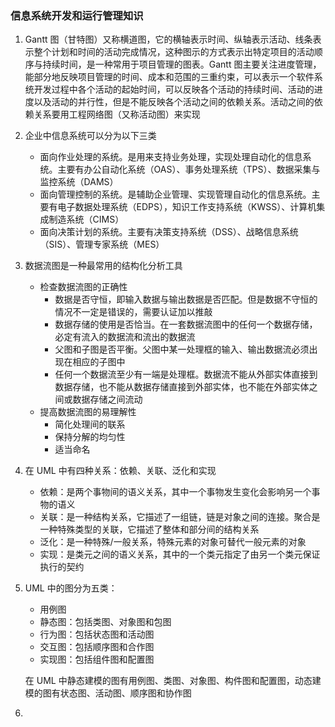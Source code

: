 ### 信息系统开发和运行管理知识

1. Gantt 图（甘特图）又称横道图，它的横轴表示时间、纵轴表示活动、线条表示整个计划和时间的活动完成情况，这种图示的方式表示出特定项目的活动顺序与持续时间，是一种常用于项目管理的图表。Gantt 图主要关注进度管理，能部分地反映项目管理的时间、成本和范围的三重约束，可以表示一个软件系统开发过程中各个活动的起始时间，可以反映各个活动的持续时间、活动的进度以及活动的并行性，但是不能反映各个活动之间的依赖关系。活动之间的依赖关系要用工程网络图（又称活动图）来实现

2. 企业中信息系统可以分为以下三类

   * 面向作业处理的系统。是用来支持业务处理，实现处理自动化的信息系统。主要有办公自动化系统（OAS）、事务处理系统（TPS）、数据采集与监控系统（DAMS）
   * 面向管理控制的系统。是辅助企业管理、实现管理自动化的信息系统。主要有电子数据处理系统（EDPS），知识工作支持系统（KWSS）、计算机集成制造系统（CIMS）
   * 面向决策计划的系统。主要有决策支持系统（DSS）、战略信息系统（SIS）、管理专家系统（MES）

3. 数据流图是一种最常用的结构化分析工具

   * 检查数据流图的正确性
     * 数据是否守恒，即输入数据与输出数据是否匹配。但是数据不守恒的情况不一定是错误的，需要认证加以推敲
     * 数据存储的使用是否恰当。在一套数据流图中的任何一个数据存储，必定有流入的数据流和流出的数据流
     * 父图和子图是否平衡。父图中某一处理框的输入、输出数据流必须出现在相应的子图中
     * 任何一个数据流至少有一端是处理框。数据流不能从外部实体直接到数据存储，也不能从数据存储直接到外部实体，也不能在外部实体之间或数据存储之间流动
   * 提高数据流图的易理解性
     * 简化处理间的联系
     * 保持分解的均匀性
     * 适当命名

4. 在 UML 中有四种关系：依赖、关联、泛化和实现

   * 依赖：是两个事物间的语义关系，其中一个事物发生变化会影响另一个事物的语义
   * 关联：是一种结构关系，它描述了一组链，链是对象之间的连接。聚合是一种特殊类型的关联，它描述了整体和部分间的结构关系
   * 泛化：是一种特殊/一般关系，特殊元素的对象可替代一般元素的对象
   * 实现：是类元之间的语义关系，其中的一个类元指定了由另一个类元保证执行的契约

5. UML 中的图分为五类：

   * 用例图
   * 静态图：包括类图、对象图和包图
   * 行为图：包括状态图和活动图
   * 交互图：包括顺序图和合作图
   * 实现图：包括组件图和配置图

   在 UML 中静态建模的图有用例图、类图、对象图、构件图和配置图，动态建模的图有状态图、活动图、顺序图和协作图

6. 